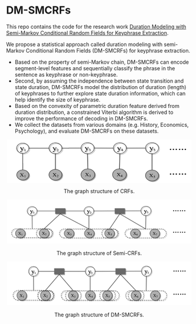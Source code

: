# DM-SMCRFs
This repo contains the code for the research work [Duration Modeling with Semi-Markov Conditional Random Fields for Keyphrase Extraction](https://arxiv.org/abs/2209.09149).

We propose a statistical approach called duration modeling with semi-Markov Conditional Random Fields (DM-SMCRFs) for keyphrase extraction. 


- Based on the property of semi-Markov chain, DM-SMCRFs can encode segment-level features and sequentially classify the phrase in the sentence as keyphrase or non-keyphrase. 
- Second, by assuming the independence between state transition and state duration, DM-SMCRFs model the distribution of duration (length) of keyphrases to further explore state duration information, which can help identify the size of keyphrase.
- Based on the convexity of parametric duration feature derived from duration distribution, a constrained Viterbi algorithm is derived to improve the performance of decoding in DM-SMCRFs.
- We collect the datasets from various domains (e.g. History, Economics, Psychology), and evaluate DM-SMCRFs on these datasets.

<p align="center">
 <img style="display: block; margin: auto;" src="Fig/crf.png" width="500">
</p>
<p align="center">
   The graph structure of CRFs.
</p>
<p align="center">
 <img src="Fig/smcrf.png" width="500">
</p>
<p align="center">
 The graph structure of Semi-CRFs.
 </p>
<p align="center"> 
<img src="Fig/dm-smcrfs.png" width="500">
 </p> 
<p align="center">  
The graph structure of DM-SMCRFs. 
 </p> 
 
